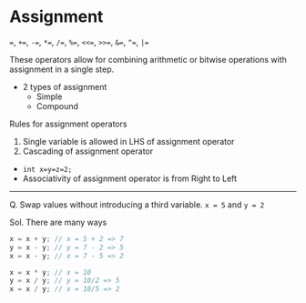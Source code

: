 # Assignment

`=`, `+=`, `-=`, `*=`, `/=`, `%=`, `<<=`, `>>=`, `&=`, `^=`, `|=`

These operators allow for combining arithmetic or bitwise operations with assignment in a single step.

- 2 types of assignment
    - Simple
    - Compound

Rules for assignment operators

1. Single variable is allowed in LHS of assignment operator
2. Cascading of assignment operator

- `int x=y=z=2;`
- Associativity of assignment operator is from Right to Left

---

Q. Swap values without introducing a third variable. `x = 5` and `y = 2`

Sol. There are many ways

```C
x = x + y; // x = 5 + 2 => 7
y = x - y; // y = 7 - 2 => 5
x = x - y; // x = 7 - 5 => 2
```

```C
x = x * y; // x = 10
y = x / y; // y = 10/2 => 5
x = x / y; // x = 10/5 => 2
```